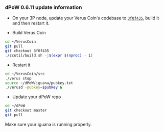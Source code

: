 ### dPoW 0.6.11 update information

- On your 3P node, update your Verus Coin's codebase to  [`3f0f435`](https://github.com/VerusCoin/VerusCoin/commit/3f0f4353f12e82e107144687e9e111c31134b9d4), build it and then restart it. 

- Build Verus Coin
```bash
cd ~/VerusCoin
git pull
git checkout 3f0f435
./zcutil/build.sh -j$(expr $(nproc) - 1)
```

- Restart it

```bash
cd ~/VerusCoin/src
./verus stop
source ~/dPoW/iguana/pubkey.txt
./verusd -pubkey=$pubkey &
```

- Update your dPoW repo

```bash
cd ~/dPoW
git checkout master
git pull
```

Make sure your iguana is running properly.
